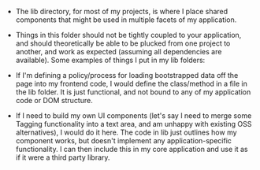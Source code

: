 - The lib directory, for most of my projects, is where I place shared components that might be used in multiple facets of my application.

- Things in this folder should not be tightly coupled to your application, and should theoretically be able to be plucked from one project to another, and work as expected (assuming all dependencies are available).
Some examples of things I put in my lib folders:

- If I'm defining a policy/process for loading bootstrapped data off the page into my frontend code, I would define the class/method in a file in the lib folder. It is just functional, and not bound to any of my application code or DOM structure.

- If I need to build my own UI components (let's say I need to merge some Tagging functionality into a text area, and am unhappy with existing OSS alternatives), I would do it here. The code in lib just outlines how my component works, but doesn't implement any application-specific functionality. I can then include this in my core application and use it as if it were a third party library.